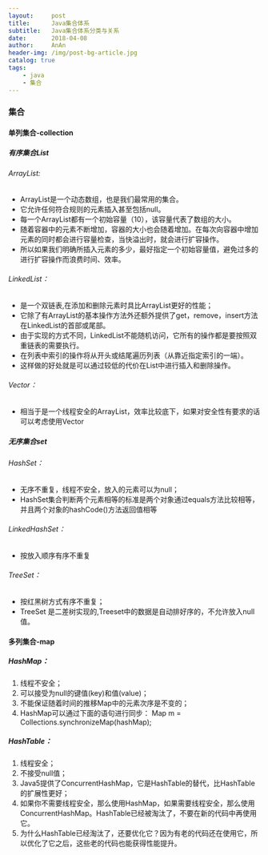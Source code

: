 ```yaml
---
layout:     post
title:      Java集合体系
subtitle:   Java集合体系分类与关系
date:       2018-04-08
author:     AnAn
header-img: /img/post-bg-article.jpg
catalog: true
tags:
    - java
    - 集合
---
```


### 集合
#### 单列集合-collection
##### 有序集合List
###### ArrayList:
- ArrayList是一个动态数组，也是我们最常用的集合。
- 它允许任何符合规则的元素插入甚至包括null。
- 每一个ArrayList都有一个初始容量（10），该容量代表了数组的大小。
- 随着容器中的元素不断增加，容器的大小也会随着增加。在每次向容器中增加元素的同时都会进行容量检查，当快溢出时，就会进行扩容操作。
- 所以如果我们明确所插入元素的多少，最好指定一个初始容量值，避免过多的进行扩容操作而浪费时间、效率。

###### LinkedList：
- 是一个双链表,在添加和删除元素时具比ArrayList更好的性能；
- 它除了有ArrayList的基本操作方法外还额外提供了get，remove，insert方法在LinkedList的首部或尾部。
- 由于实现的方式不同，LinkedList不能随机访问，它所有的操作都是要按照双重链表的需要执行。
- 在列表中索引的操作将从开头或结尾遍历列表（从靠近指定索引的一端）。
- 这样做的好处就是可以通过较低的代价在List中进行插入和删除操作。

###### Vector：
- 相当于是一个线程安全的ArrayList，效率比较底下，如果对安全性有要求的话可以考虑使用Vector

##### 无序集合set
###### HashSet：
- 无序不重复，线程不安全，放入的元素可以为null；
- HashSet集合判断两个元素相等的标准是两个对象通过equals方法比较相等，并且两个对象的hashCode()方法返回值相等

###### LinkedHashSet：
- 按放入顺序有序不重复

###### TreeSet：
- 按红黑树方式有序不重复；
- TreeSet 是二差树实现的,Treeset中的数据是自动排好序的，不允许放入null值。 

#### 多列集合-map
##### HashMap：
1. 线程不安全；
2. 可以接受为null的键值(key)和值(value)；
3. 不能保证随着时间的推移Map中的元素次序是不变的；
4. HashMap可以通过下面的语句进行同步：
Map m = Collections.synchronizeMap(hashMap);

##### HashTable：
1. 线程安全；
2. 不接受null值；
3. Java5提供了ConcurrentHashMap，它是HashTable的替代，比HashTable的扩展性更好；
4. 如果你不需要线程安全，那么使用HashMap，如果需要线程安全，那么使用ConcurrentHashMap。HashTable已经被淘汰了，不要在新的代码中再使用它。
5. 为什么HashTable已经淘汰了，还要优化它？因为有老的代码还在使用它，所以优化了它之后，这些老的代码也能获得性能提升。
